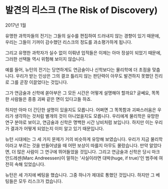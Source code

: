 # 발견의 리스크 (The Risk of Discovery)

2017년 1월

유명한 과학자들의 전기는 그들의 실수를 편집하여 드러내지 않는 경향이 있기 때문에, 우리는 그들이 기꺼이 감수했던 리스크의 정도를 과소평가하게 됩니다.

그리고 유명한 과학자가 실수 없이 이뤄낸 업적들은 이제는 아마 정설이 되었기 때문에, 그러한 선택들 역시 위험해 보이지 않습니다.

예를 들어, 뉴턴의 전기는 당연하게도 연금술이나 신학보다는 물리학에 더 초점을 맞춥니다. 우리가 받는 인상은 그의 결코 틀리지 않는 판단력이 아무도 발견하지 못했던 진리로 그를 곧장 이끌었다는 것입니다.

그가 연금술과 신학에 쏟아부은 그 모든 시간은 어떻게 설명해야 할까요? 글쎄요, 똑똑한 사람들은 종종 괴짜 같은 면이 있다고들 하죠.

하지만 아마 더 간단한 설명이 있을지도 모릅니다. 어쩌면 그 똑똑함과 괴짜스러움은 우리가 생각하는 것처럼 별개의 것이 아니었을지도 모릅니다. 우리에게 물리학은 유망한 연구 분야로 보이고, 연금술과 신학은 명백한 시간 낭비처럼 보입니다. 하지만 이는 우리가 결과가 어떻게 되었는지 이미 알고 있기 때문입니다.

뉴턴 시대에는 그 세 가지 문제가 거의 비슷하게 유망해 보였습니다. 우리가 지금 물리학이라고 부르는 것을 만들어냈을 때 어떤 보상이 따를지 아무도 몰랐습니다. 만약 알았다면, 더 많은 사람이 그 연구에 뛰어들었을 것입니다. 그리고 연금술과 신학은 당시 마크 안드레센(Marc Andreessen)이 말하는 '사실이라면 대박(huge, if true)'인 범주에 여전히 속해 있었습니다.

뉴턴은 세 가지에 베팅을 했습니다. 그중 하나가 제대로 통했던 것입니다. 하지만 그 베팅들은 모두 리스크가 컸습니다.